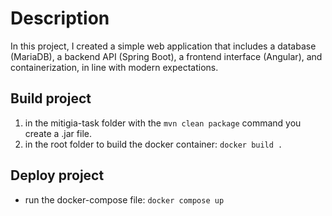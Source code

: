 # Description 
In this project, I created a simple web application that includes a database (MariaDB), a backend API (Spring Boot), a frontend interface (Angular), and containerization, in line with modern expectations.

## Build project

1. in the mitigia-task folder with the ```mvn clean package``` command you create a .jar file.
2. in the root folder to build the docker container: ```docker build .```

## Deploy project
- run the docker-compose file: ```docker compose up```
